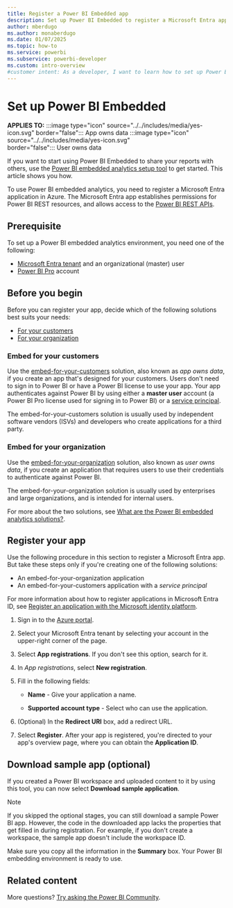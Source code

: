 ```yaml
---
title: Register a Power BI Embedded app
description: Set up Power BI Embedded to register a Microsoft Entra app, create a workspace, import content, grant permissions, and download a sample app.
author: mberdugo
ms.author: monaberdugo
ms.date: 01/07/2025
ms.topic: how-to
ms.service: powerbi
ms.subservice: powerbi-developer
ms.custom: intro-overview
#customer intent: As a developer, I want to learn how to set up Power BI Embedded so that I can share my reports with others.
---
```


# Set up Power BI Embedded

**APPLIES TO:** :::image type="icon" source="../../includes/media/yes-icon.svg" border="false":::&nbsp;App&nbsp;owns&nbsp;data :::image type="icon" source="../../includes/media/yes-icon.svg" border="false":::&nbsp;User&nbsp;owns&nbsp;data

If you want to start using Power BI Embedded to share your reports with others, use the [Power BI embedded analytics setup tool](https://app.powerbi.com/embedsetup) to get started. This article shows you how.

To use Power BI embedded analytics, you need to register a Microsoft Entra application in Azure. The Microsoft Entra app establishes permissions for Power BI REST resources, and allows access to the [Power BI REST APIs](/rest/api/power-bi/).

## Prerequisite

To set up a Power BI embedded analytics environment, you need one of the following:

* [Microsoft Entra tenant](./create-an-azure-active-directory-tenant.md) and an organizational (master) user
* [Power BI Pro](https://powerbi.microsoft.com/power-bi-pro/) account

## Before you begin

Before you can register your app, decide which of the following solutions best suits your needs:

* [For your customers](#embed-for-your-customers)
* [For your organization](#embed-for-your-organization)

### Embed for your customers

Use the [embed-for-your-customers](embed-sample-for-customers.md) solution, also known as *app owns data*, if you create an app that's designed for your customers. Users don't need to sign in to Power BI or have a Power BI license to use your app. Your app authenticates against Power BI by using either a **master user** account (a Power BI Pro license used for signing in to Power BI) or a [service principal](embed-service-principal.md).

The embed-for-your-customers solution is usually used by independent software vendors (ISVs) and developers who create applications for a third party.

### Embed for your organization

Use the [embed-for-your-organization](embed-sample-for-your-organization.md) solution, also known as *user owns data*, if you create an application that requires users to use their credentials to authenticate against Power BI.

The embed-for-your-organization solution is usually used by enterprises and large organizations, and is intended for internal users.

For more about the two solutions, see [What are the Power BI embedded analytics solutions?](embedded-analytics-power-bi.md#what-are-the-power-bi-embedded-analytics-solutions).

## Register your app

Use the following procedure in this section to register a Microsoft Entra app. But take these steps only if you're creating one of the following solutions:

* An embed-for-your-organization application
* An embed-for-your-customers application with a *service principal*

For more information about how to register applications in Microsoft Entra ID, see [Register an application with the Microsoft identity platform](/azure/active-directory/develop/quickstart-register-app).

1. Sign in to the [Azure portal](https://portal.azure.com).

1. Select your Microsoft Entra tenant by selecting your account in the upper-right corner of the page.

1. Select **App registrations**. If you don't see this option, search for it.

1. In *App registrations*, select **New registration**.

1. Fill in the following fields:

   * **Name** - Give your application a name.

   * **Supported account type** - Select who can use the application.

1. (Optional) In the **Redirect URI** box, add a redirect URL.

1. Select **Register**. After your app is registered, you're directed to your app's overview page, where you can obtain the **Application ID**.

## Download sample app (optional)

If you created a Power BI workspace and uploaded content to it by using this tool, you can now select **Download sample application**.

>[!NOTE]
>If you skipped the optional stages, you can still download a sample Power BI app. However, the code in the downloaded app lacks the properties that get filled in during registration. For example, if you don't create a workspace, the sample app doesn't include the workspace ID.

Make sure you copy all the information in the **Summary** box. Your Power BI embedding environment is ready to use.

## Related content

More questions? [Try asking the Power BI Community](https://community.powerbi.com/).
